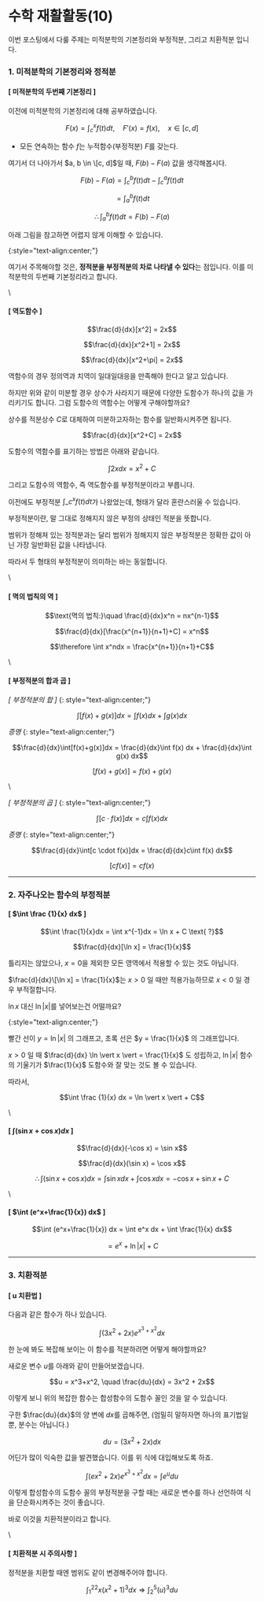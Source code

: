 # 수학 재활활동(10)

이번 포스팅에서 다룰 주제는 미적분학의 기본정리와 부정적분, 그리고 치환적분 입니다.

### 1. 미적분학의 기본정리와 정적분

#### \[ 미적분학의 두번째 기본정리 ]

이전에 미적분학의 기본정리에 대해 공부하였습니다.

$$F(x) = \int_c^xf(t)dt, \quad F'(x) = f(x), \quad x \in [c, d]$$

* 모든 연속하는 함수 $f$는 누적함수(부정적분) $F$를 갖는다.

여기서 더 나아가서 $a, b \in \[c, d]$일 때, $F(b) - F(a)$ 값을 생각해봅시다.

$$F(b) - F(a) = \int_c^bf(t)dt - \int_c^af(t)dt$$

$$= \int_a^bf(t)dt$$

$$\therefore \int_a^bf(t)dt = F(b) - F(a)$$

아래 그림을 참고하면 어렵지 않게 이해할 수 있습니다.

&#x20;{:style="text-align:center;"}

여기서 주목해야할 것은, **정적분을 부정적분의 차로 나타낼 수 있다**는 점입니다. 이를 미적분학의 두번째 기본정리라고 합니다.

\


#### \[ 역도함수 ]

$$\frac{d}{dx}[x^2] = 2x$$

$$\frac{d}{dx}[x^2+1] = 2x$$

$$\frac{d}{dx}[x^2+\pi] = 2x$$

역함수의 경우 정의역과 치역이 일대일대응을 만족해야 한다고 알고 있습니다.

하지만 위와 같이 미분할 경우 상수가 사라지기 때문에 다양한 도함수가 하나의 값을 가리키기도 합니다. 그럼 도함수의 역함수는 어떻게 구해야할까요?

상수를 적분상수 $C$로 대체하여 미분하고자하는 함수를 일반화시켜주면 됩니다.

$$\frac{d}{dx}[x^2+C] = 2x$$

도함수의 역함수를 표기하는 방법은 아래와 같습니다.

$$\int 2x dx = x^2 + C$$

그리고 도함수의 역함수, 즉 역도함수를 부정적분이라고 부릅니다.

이전에도 부정적분 $\int\_c^xf(t)dt$가 나왔었는데, 형태가 달라 혼란스러울 수 있습니다.

부정적분이란, 말 그대로 정해지지 않은 부정의 상태인 적분을 뜻합니다.

범위가 정해져 있는 정적분과는 달리 범위가 정해지지 않은 부정적분은 정확한 값이 아닌 가장 일반화된 값을 나타냅니다.

따라서 두 형태의 부정적분이 의미하는 바는 동일합니다.

\


#### \[ 멱의 법칙의 역 ]

$$\text{멱의 법칙:}\quad \frac{d}{dx}x^n = nx^{n-1}$$

$$\frac{d}{dx}[\frac{x^{n+1}}{n+1}+C] = x^n$$

$$\therefore \int x^ndx = \frac{x^{n+1}}{n+1}+C$$

\


#### \[ 부정적분의 합과 곱 ]

_\[ 부정적분의 합 ]_ {: style="text-align:center;"}

$$\int[f(x)+g(x)]dx = \int f(x) dx + \int g(x) dx$$

_증명_ {: style="text-align:center;"}

$$\frac{d}{dx}\int[f(x)+g(x)]dx = \frac{d}{dx}\int f(x) dx + \frac{d}{dx}\int g(x) dx$$

$$[f(x)+g(x)] = f(x) + g(x)$$

\


_\[ 부정적분의 곱 ]_ {: style="text-align:center;"}

$$\int[c \cdot f(x)]dx = c\int f(x) dx$$

_증명_ {: style="text-align:center;"}

$$\frac{d}{dx}\int[c \cdot f(x)]dx = \frac{d}{dx}c\int f(x) dx$$

$$[cf(x)] = cf(x)$$

***

### 2. 자주나오는 함수의 부정적분

#### \[ $\int \frac {1}{x} dx$ ]

$$\int \frac{1}{x}dx = \int x^{-1}dx = \ln x + C \text{ ?}$$

$$\frac{d}{dx}[\ln x] = \frac{1}{x}$$

틀리지는 않았으나, $x=0$을 제외한 모든 영역에서 적용할 수 있는 것도 아닙니다.

$\frac{d}{dx}\[\ln x] = \frac{1}{x}$는 $x > 0$ 일 때만 적용가능하므로 $x < 0$ 일 경우 부적절합니다.

$\ln x$ 대신 $\ln \vert x \vert$를 넣어보는건 어떨까요?

&#x20;{:style="text-align:center;"}

빨간 선이 $y = \ln \vert x \vert$ 의 그래프고, 초록 선은 $y = \frac{1}{x}$ 의 그래프입니다.

$x > 0$ 일 때 $\frac{d}{dx} \ln \vert x \vert = \frac{1}{x}$ 도 성립하고, $\ln \vert x \vert$ 함수의 기울기가 $\frac{1}{x}$ 도함수와 잘 맞는 것도 볼 수 있습니다.

따라서,

$$\int \frac {1}{x} dx = \ln \vert x \vert + C$$

\


#### \[ $\int (\sin x + \cos x) dx$ ]

$$\frac{d}{dx}(-\cos x) = \sin x$$

$$\frac{d}{dx}(\sin x) = \cos x$$

$$\therefore \int (\sin x + \cos x) dx = \int \sin x dx + \int \cos x dx = -\cos x + \sin x + C$$

\


#### \[ $\int (e^x+\frac{1}{x}) dx$ ]

$$\int (e^x+\frac{1}{x}) dx = \int e^x dx + \int \frac{1}{x} dx$$

$$= e^x + \ln \vert x \vert + C$$

***

### 3. 치환적분

#### \[ u 치환법 ]

다음과 같은 함수가 하나 있습니다.

$$\int(3x^2+2x)e^{x^3+x^2}dx$$

한 눈에 봐도 복잡해 보이는 이 함수를 적분하려면 어떻게 해야할까요?

새로운 변수 $u$를 아래와 같이 만들어보겠습니다.

$$u = x^3+x^2, \quad \frac{du}{dx} = 3x^2 + 2x$$

이렇게 보니 위의 복잡한 함수는 합성함수의 도함수 꼴인 것을 알 수 있습니다.

구한 $\frac{du}{dx}$의 양 변에 $dx$를 곱해주면, (엄밀히 말하자면 하나의 표기법일 뿐, 분수는 아닙니다.)

$$du = (3x^2+2x)dx$$

어딘가 많이 익숙한 값을 발견했습니다. 이를 위 식에 대입해보도록 하죠.

$$\int(ex^2+2x)e^{x^3+x^2}dx = \int e^u du$$

이렇게 합성함수의 도함수 꼴의 부정적분을 구할 때는 새로운 변수를 하나 선언하여 식을 단순화시켜주는 것이 좋습니다.

바로 이것을 치환적분이라고 합니다.

\


#### \[ 치환적분 시 주의사항 ]

정적분을 치환할 때엔 범위도 같이 변경해주어야 합니다.

$$\int_1^22x(x^2+1)^3dx \Rightarrow \int_2^5 (u)^3 du$$
